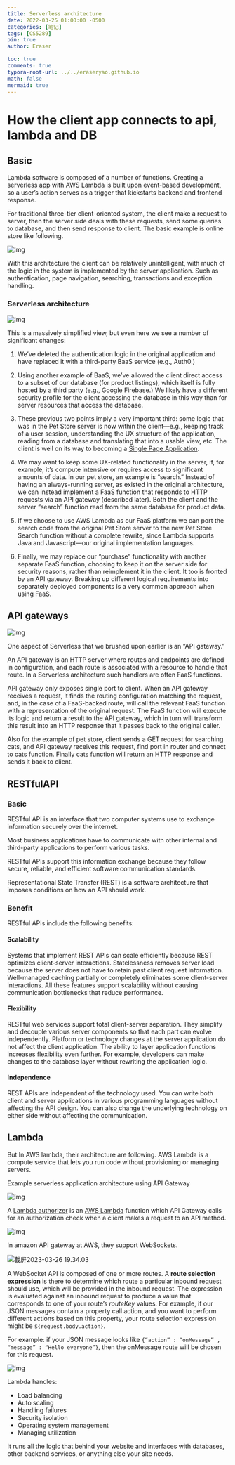 ```yaml
---
title: Serverless architecture
date: 2022-03-25 01:00:00 -0500
categories: [笔记]
tags: [CS5289]
pin: true
author: Eraser

toc: true
comments: true
typora-root-url: ../../eraseryao.github.io
math: false
mermaid: true
---
```


# How the client app connects to api, lambda and DB

## Basic

Lambda software is composed of a number of functions. Creating a serverless app with AWS Lambda is built upon event-based development, so a user’s action serves as a trigger that kickstarts backend and frontend response.

For traditional three-tier client-oriented system, the client make a request to server, then the server side deals with these requests, send some queries to database, and then send response to client. The basic example is online store like following.

![img](/assets/blog_res/2022-03-25-Serverless-architecture.assets/ps.svg)

With this architecture the client can be relatively unintelligent, with much of the logic in the system is implemented by the server application. Such as authentication, page navigation, searching, transactions and exception handling.

### Serverless architecture 

![img](/assets/blog_res/2022-03-25-Serverless-architecture.assets/wkcRENCer2H6otSFiuNfQ-G1fCPzqPISO1Dk0k7lPjvTjgefhb1C0zgAlYjFF2eMFK0-ghG2CepbJf1MH3zCbUV46jduinrzfpxY-lLURkB-jCssCuDp92La2DtZ4yFYDI6il15NGAa67GryE-8OD2E.png)

This is a massively simplified view, but even here we see a number of significant changes:

1. We’ve deleted the authentication logic in the original application and have replaced it with a third-party BaaS service (e.g., Auth0.)
2. Using another example of BaaS, we’ve allowed the client direct access to a subset of our database (for product listings), which itself is fully hosted by a third party (e.g., Google Firebase.) We likely have a different security profile for the client accessing the database in this way than for server resources that access the database.
3. These previous two points imply a very important third: some logic that was in the Pet Store server is now within the client—e.g., keeping track of a user session, understanding the UX structure of the application, reading from a database and translating that into a usable view, etc. The client is well on its way to becoming a [Single Page Application](https://en.wikipedia.org/wiki/Single-page_application).
4. We may want to keep some UX-related functionality in the server, if, for example, it’s compute intensive or requires access to significant amounts of data. In our pet store, an example is “search.” Instead of having an always-running server, as existed in the original architecture, we can instead implement a FaaS function that responds to HTTP requests via an API gateway (described later). Both the client and the server “search” function read from the same database for product data.
5. If we choose to use AWS Lambda as our FaaS platform we can port the search code from the original Pet Store server to the new Pet Store Search function without a complete rewrite, since Lambda supports Java and Javascript—our original implementation languages.

6. Finally, we may replace our “purchase” functionality with another separate FaaS function, choosing to keep it on the server side for security reasons, rather than reimplement it in the client. It too is fronted by an API gateway. Breaking up different logical requirements into separately deployed components is a very common approach when using FaaS.

## API gateways

![img](/assets/blog_res/2022-03-25-Serverless-architecture.assets/ag.svg)

One aspect of Serverless that we brushed upon earlier is an “API gateway.”

An API gateway is an HTTP server where routes and endpoints are defined in configuration, and each route is associated with a resource to handle that route. In a Serverless architecture such handlers are often FaaS functions.

API gateway only exposes single port to client. When an API gateway receives a request, it finds the routing configuration matching the request, and, in the case of a FaaS-backed route, will call the relevant FaaS function with a representation of the original request. The FaaS function will execute its logic and return a result to the API gateway, which in turn will transform this result into an HTTP response that it passes back to the original caller.

Also for the example of pet store, client sends a GET request for searching cats, and API gateway receives this request, find port in router and connect to cats function. Finally cats function will return an HTTP response and sends it back to client.

## RESTfulAPI

### Basic

RESTful API is an interface that two computer systems use to exchange information securely over the internet.

Most business applications have to communicate with other internal and third-party applications to perform various tasks. 

RESTful APIs support this information exchange because they follow secure, reliable, and efficient software communication standards.

Representational State Transfer (REST) is a software architecture that imposes conditions on how an API should work.

### Benefit

RESTful APIs include the following benefits:

#### Scalability

Systems that implement REST APIs can scale efficiently because REST optimizes client-server interactions. Statelessness removes server load because the server does not have to retain past client request information. Well-managed caching partially or completely eliminates some client-server interactions. All these features support scalability without causing communication bottlenecks that reduce performance.

#### Flexibility

RESTful web services support total client-server separation. They simplify and decouple various server components so that each part can evolve independently. Platform or technology changes at the server application do not affect the client application. The ability to layer application functions increases flexibility even further. For example, developers can make changes to the database layer without rewriting the application logic.

#### Independence

REST APIs are independent of the technology used. You can write both client and server applications in various programming languages without affecting the API design. You can also change the underlying technology on either side without affecting the communication.

## Lambda

But In AWS lambda, their architecture are following. AWS Lambda is a compute service that lets you run code without provisioning or managing servers.

Example serverless application architecture using API Gateway

![img](/assets/blog_res/2022-03-25-Serverless-architecture.assets/IL-Sf4gCZP9gWFbJVNphghqjZ87zQWTOAwvC7Y-lwetA4Weoj3CPon-dRTJ1EiZCTYApIGcYup7cLDFvDbr_7HrMbcVt4baMnomS-kcNQqCJjWGCiOiwDG1-3-8e6EU5dZkHNdlgyHU8fRA1DU7lONI.png)

A [Lambda authorizer](https://docs.aws.amazon.com/apigateway/latest/developerguide/apigateway-use-lambda-authorizer.html) is an [AWS Lambda](https://aws.amazon.com/lambda/) function which API Gateway calls for an authorization check when a client makes a request to an API method.

![img](/assets/blog_res/2022-03-25-Serverless-architecture.assets/glFUBV9Zu7zOzz_r53p0xgJvclXLLKRPn7GT7z1h8MpPWcJA0uO06fF-5YcQXfR4Vy26Vs-ICB5iukDtKHnSCHybbsJL2nIlGrnfJ-sRQqdoWXNiQCS3n0m8hltsf5JGofkuTDFpXoiAlnzZ0lxmpYQsFQ=s2048.png)

In amazon API gateway at AWS, they support WebSockets.

![截屏2023-03-26 19.34.03](/assets/blog_res/2022-03-25-Serverless-architecture.assets/%E6%88%AA%E5%B1%8F2023-03-26%2019.34.03.png)

A WebSocket API is composed of one or more routes. A **route selection expression** is there to determine which route a particular inbound request should use, which will be provided in the inbound request. The expression is evaluated against an inbound request to produce a value that corresponds to one of your route’s *routeKey* values. For example, if our JSON messages contain a property call action, and you want to perform different actions based on this property, your route selection expression might be `${request.body.action}`.

For example: if your JSON message looks like `{“action” : “onMessage” , “message” : “Hello everyone”}`, then the onMessage route will be chosen for this request.

![img](/assets/blog_res/2022-03-25-Serverless-architecture.assets/Gf3LeUPxCRLL7mHEHvNUYC4HZK9lqsn3VPU6KDm-auo72t_xNbSKLT_Vd_BzKrWuPAxXMMizX-Bl0RhDeE7Hb1YXuAkF6tULLgS9nKVstTMIaZ2dVfQtVImDY3gchLCph-gla5d7b_yt5K7UkhOqZYk.png)

Lambda handles:

- Load balancing
- Auto scaling
- Handling failures
- Security isolation
- Operating system management
- Managing utilization

It runs all the logic that behind your website and interfaces with databases, other backend services, or anything else your site needs.

